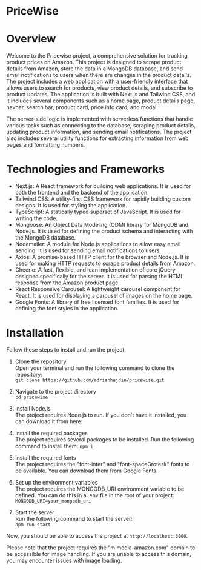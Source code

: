 PriceWise
=========  

# Overview

Welcome to the Pricewise project, a comprehensive solution for tracking product prices on Amazon. This project is designed to scrape product details from Amazon, store the data in a MongoDB database, and send email notifications to users when there are changes in the product details. The project includes a web application with a user-friendly interface that allows users to search for products, view product details, and subscribe to product updates. The application is built with Next.js and Tailwind CSS, and it includes several components such as a home page, product details page, navbar, search bar, product card, price info card, and modal.

The server-side logic is implemented with serverless functions that handle various tasks such as connecting to the database, scraping product details, updating product information, and sending email notifications. The project also includes several utility functions for extracting information from web pages and formatting numbers.

# Technologies and Frameworks
* Next.js: A React framework for building web applications. It is used for both the frontend and the backend of the application.
* Tailwind CSS: A utility-first CSS framework for rapidly building custom designs. It is used for styling the application.
* TypeScript: A statically typed superset of JavaScript. It is used for writing the code.
* Mongoose: An Object Data Modeling (ODM) library for MongoDB and Node.js. It is used for defining the product schema and interacting with the MongoDB database.
* Nodemailer: A module for Node.js applications to allow easy email sending. It is used for sending email notifications to users.
* Axios: A promise-based HTTP client for the browser and Node.js. It is used for making HTTP requests to scrape product details from Amazon.
* Cheerio: A fast, flexible, and lean implementation of core jQuery designed specifically for the server. It is used for parsing the HTML response from the Amazon product page.
* React Responsive Carousel: A lightweight carousel component for React. It is used for displaying a carousel of images on the home page.
* Google Fonts: A library of free licensed font families. It is used for defining the font styles in the application.

# Installation
Follow these steps to install and run the project:

1. Clone the repository  
Open your terminal and run the following command to clone the repository:  
```git clone https://github.com/adrianhajdin/pricewise.git```  

2. Navigate to the project directory  
```cd pricewise```  

3. Install Node.js  
The project requires Node.js to run. If you don't have it installed, you can download it from here.

4. Install the required packages  
The project requires several packages to be installed. Run the following command to install them:
```npm i```  

5. Install the required fonts  
The project requires the "font-inter" and "font-spaceGrotesk" fonts to be available. You can download them from Google Fonts.

6. Set up the environment variables  
The project requires the MONGODB_URI environment variable to be defined. You can do this in a .env file in the root of your project:
```MONGODB_URI=your_mongodb_uri```  

7. Start the server  
Run the following command to start the server:  
```npm run start```  

Now, you should be able to access the project at `http://localhost:3000`.  

Please note that the project requires the "m.media-amazon.com" domain to be accessible for image handling. If you are unable to access this domain, you may encounter issues with image loading.